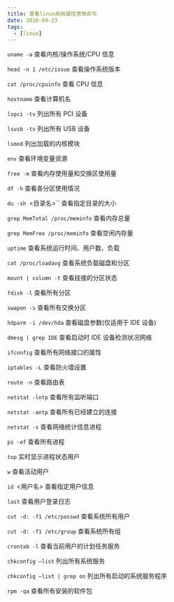 ```yaml
---
title: 查看linux系统属性常用命令
date: 2016-09-23
tags:
  - [linux]
---
```


`uname -a`
查看内核/操作系统/CPU 信息

`head -n 1 /etc/issue`
查看操作系统版本

`cat /proc/cpuinfo`
查看 CPU 信息

`hostname`
查看计算机名

`lspci -tv`
列出所有 PCI 设备

`lsusb -tv`
列出所有 USB 设备

`lsmod`
列出加载的内核模块

`env`
查看环境变量资源

`free -m`
查看内存使用量和交换区使用量

`df -h`
查看各分区使用情况

`du -sh `<目录名>``
查看指定目录的大小

`grep MemTotal /proc/meminfo`
查看内存总量

`grep MemFree /proc/meminfo`
查看空闲内存量

`uptime`
查看系统运行时间、用户数、负载

`cat /proc/loadavg`
查看系统负载磁盘和分区

`mount | column -t`
查看挂接的分区状态

`fdisk -l`
查看所有分区

`swapon -s`
查看所有交换分区

`hdparm -i /dev/hda`
查看磁盘参数(仅适用于 IDE 设备)

`dmesg | grep IDE`
查看启动时 IDE 设备检测状况网络

`ifconfig`
查看所有网络接口的属性

`iptables -L`
查看防火墙设置

`route -n`
查看路由表

`netstat -lntp`
查看所有监听端口

`netstat -antp`
查看所有已经建立的连接

`netstat -s`
查看网络统计信息进程

`ps -ef`
查看所有进程

`top`
实时显示进程状态用户

`w`
查看活动用户

`id `<用户名>
查看指定用户信息

`last`
查看用户登录日志

`cut -d: -f1 /etc/passwd`
查看系统所有用户

`cut -d: -f1 /etc/group`
查看系统所有组

`crontab -l`
查看当前用户的计划任务服务

`chkconfig –list`
列出所有系统服务

`chkconfig –list | grep on`
列出所有启动的系统服务程序

`rpm -qa`
查看所有安装的软件包
